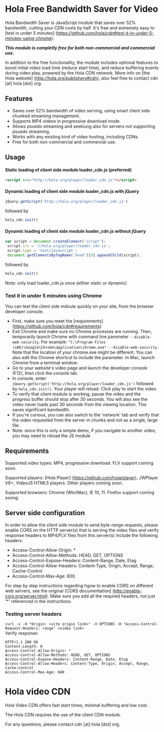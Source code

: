 # Hola Free Bandwidth Saver for Video 

Hola Bandwidth Saver is JavaScript module that saves over 52% bandwidth, cutting your CDN costs by half. It's free and extremely easy to [test in under 5 minutes] (https://github.com/hola/cdn#test-it-in-under-5-minutes-using-chrome).

**_This module is completly free for both non-commercial and commercial use._**

In addition to the free functionality, the module includes optional features to boost initial video load time (reduce start time), and reduce buffering events during video play, powered by the Hola CDN network. More info on [the Hola website] (http://hola.org/publishers#cdn), also feel free to contact cdn [at] hola [dot] org.

## Features

* Saves over 52% bandwidth of video serving, using smart client side chunked streaming management.
* Supports MP4 videos in progressive download mode.
* Allows psuedo streaming and seekiung also for servers not supporting psuedo streaming.
* Works with any existing kind of video hosting, including CDNs.
* Free for both non-commercial and commercial use.

## Usage

#### Static loading of client side module loader_cdn.js (preferred)
```html
<script src="http://hola.org/player/loader_cdn.js"></script>
```
#### Dynamic loading of client side module loader_cdn.js with jQuery
```js
jQuery.getScript('http://hola.org/player/loader_cdn.js')
```
followed by
```js
hola_cdn.init()
```
#### Dynamic loading of client side module loader_cdn.js without jQuery
```js
var script = document.createElement('script');
 script.src = '//hola.org/player/loader_cdn.js';
 script.type = 'text/javascript';
 document.getElementsByTagName('head')[0].appendChild(script);
 ```
followed by
```js
hola_cdn.init()
```

Note: only load loader_cdn.js once (either static or dynamic)

### Test it in under 5 minutes using Chrome
You can test the client side mdoule quickly on your site, from the browser developer console.
* First, make sure you meet the [requirements] (https://github.com/hola/cdn#requirements)
* Exit Chrome and make sure no Chrome processes are running. Then, temporarily launch Chrome with command line paremeter `--disable-web-security`. For example: `"C:\Program Files (x86)\Google\Chrome\Application\chrome.exe" --disable-web-security`. Note that the location of your chrome.exe might be different. You can also edit the Chrome shortcut to include the parameter. In Mac, launch Chrome from a terminal window.
* Go to your website's video page and launch the developer console (F12), then click the console tab.
* In console, enter `jQuery.getScript('http://hola.org/player/loader_cdn.js')` followed by `hola_cdn.init()`. Your player will reload. Click play to start the video.
* To verify that client module is working, pause the video and the progress buffer should stop after 30 seconds. You will also see the video never loads past 30 seconds from the viewing location. This saves significant bandwidth.
* If you're curious, you can also switch to the 'network' tab and verify that the video requested from the server in chunks and not as a single, large file.
* Note: since this is only a simple demo, if you navigate to another video, you may need to reload the JS module.

## Requirements

Supported video types: MP4, progressive download. FLV support coming soon.

Supported players: [Hola Player] (https://github.com/hola/player), JWPlayer V6+, VideoJS HTML5 players. Other players coming soon.

Supported browsers: Chrome (Win/Mac), IE 10, 11. Firefox support coming soong.

## Server side configuration

In order to allow the client side module to send byte-range requests, please enable CORS on the HTTP server(s) that is serving the video files and verify response headers to MP4/FLV files from this server(s) include the following headers:

* Access-Control-Allow-Origin: *
* Access-Control-Allow-Methods: HEAD, GET, OPTIONS
* Access-Control-Expose-Headers: Content-Range, Date, Etag
* Access-Control-Allow-Headers: Content-Type, Origin, Accept, Range, Cache-Control
* Access-Control-Max-Age: 600

For step by step instructions regarding hgow to enable CORS on different web servers, see the original [CORS documentation] (http://enable-cors.org/server.html). Make sure you add all the required headers, not just '*' referenced in the instructions.

### Testing server headers
```curl -v -H "Origin: <site origin link>" -X OPTIONS -H "Access-Control-Request-Headers: range" <video link>```  
Verify response:
```
HTTP/1.1 200 OK
Content-Length: 0
Access-Control-Allow-Origin: *
Access-Control-Allow-Methods: HEAD, GET, OPTIONS
Access-Control-Expose-Headers: Content-Range, Date, Etag
Access-Control-Allow-Headers: Content-Type, Origin, Accept, Range, Cache-Control
Access-Control-Max-Age: 600
```

# Hola video CDN

Hola Video CDN offers fast start times, minimal buffering and low cost.

The Hola CDN requires the use of the client CDN module.

For any questions, please contact cdn [at] hola [dot] org.
